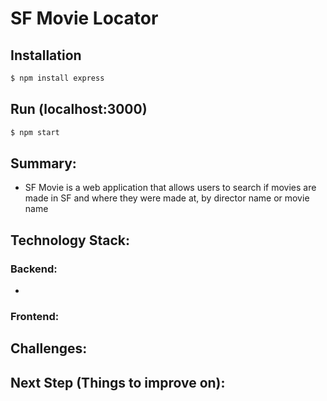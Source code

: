 # SF Movie Locator

## Installation

```bash
$ npm install express
```
## Run (localhost:3000)

```bash
$ npm start
```

## Summary:
 * SF Movie is a web application that allows users to search if movies are made in SF 
 and where they were made at, by director name or movie name
 
## Technology Stack:

### Backend:
* 
### Frontend:

## Challenges:

## Next Step (Things to improve on):
